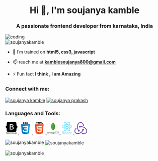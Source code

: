 <h1 align="center">Hi 👋, I'm soujanya kamble</h1>
<h3 align="center">A passionate frontend developer from karnataka, India</h3>
<img align="left" alt="coding" width="400" src="https://www.google.com/imgres?imgurl=https%3A%2F%2Fcdnl.iconscout.com%2Flottie%2Fpremium%2Fthumb%2Fgirl-developer-developed-code-7136180-5861979.gif&tbnid=mHmklK0xd3LnrM&vet=10CHYQMyiOAWoXChMI-M7gse-ugQMVAAAAAB0AAAAAEAM..i&imgrefurl=https%3A%2F%2Ficonscout.com%2Flotties%2Fcss-coding&docid=Gfo_gLCtNGOjtM&w=359&h=355&q=coding%20gif&ved=0CHYQMyiOAWoXChMI-M7gse-ugQMVAAAAAB0AAAAAEAM"/>

<p align="left"> <img src="https://komarev.com/ghpvc/?username=soujanyakamble&label=Profile%20views&color=0e75b6&style=flat" alt="soujanyakamble" /> </p>

- 🌱 I’m trained on **html5, css3, javascript**

- 📫 reach me at **kamblesoujanya800@gmail.com**

- ⚡ Fun fact **I think , I am Amazing**

<h3 align="left">Connect with me:</h3>
<p align="left">
<a href="https://linkedin.com/in/soujanya kamble" target="blank"><img align="center" src="https://raw.githubusercontent.com/rahuldkjain/github-profile-readme-generator/master/src/images/icons/Social/linked-in-alt.svg" alt="soujanya kamble" height="30" width="40" /></a>
<a href="https://instagram.com/soujanya prakash" target="blank"><img align="center" src="https://raw.githubusercontent.com/rahuldkjain/github-profile-readme-generator/master/src/images/icons/Social/instagram.svg" alt="soujanya prakash" height="30" width="40" /></a>
</p>

<h3 align="left">Languages and Tools:</h3>
<p align="left"> <a href="https://getbootstrap.com" target="_blank" rel="noreferrer"> <img src="https://raw.githubusercontent.com/devicons/devicon/master/icons/bootstrap/bootstrap-plain-wordmark.svg" alt="bootstrap" width="40" height="40"/> </a> <a href="https://www.w3schools.com/css/" target="_blank" rel="noreferrer"> <img src="https://raw.githubusercontent.com/devicons/devicon/master/icons/css3/css3-original-wordmark.svg" alt="css3" width="40" height="40"/> </a> <a href="https://www.w3.org/html/" target="_blank" rel="noreferrer"> <img src="https://raw.githubusercontent.com/devicons/devicon/master/icons/html5/html5-original-wordmark.svg" alt="html5" width="40" height="40"/> </a> <a href="https://www.mongodb.com/" target="_blank" rel="noreferrer"> <img src="https://raw.githubusercontent.com/devicons/devicon/master/icons/mongodb/mongodb-original-wordmark.svg" alt="mongodb" width="40" height="40"/> </a> <a href="https://reactjs.org/" target="_blank" rel="noreferrer"> <img src="https://raw.githubusercontent.com/devicons/devicon/master/icons/react/react-original-wordmark.svg" alt="react" width="40" height="40"/> </a> <a href="https://redux.js.org" target="_blank" rel="noreferrer"> <img src="https://raw.githubusercontent.com/devicons/devicon/master/icons/redux/redux-original.svg" alt="redux" width="40" height="40"/> </a> </p>

<p><img align="left" src="https://github-readme-stats.vercel.app/api/top-langs?username=soujanyakamble&show_icons=true&locale=en&layout=compact" alt="soujanyakamble" /></p>

<p>&nbsp;<img align="center" src="https://github-readme-stats.vercel.app/api?username=soujanyakamble&show_icons=true&locale=en" alt="soujanyakamble" /></p>

<p><img align="center" src="https://github-readme-streak-stats.herokuapp.com/?user=soujanyakamble&" alt="soujanyakamble" /></p>

